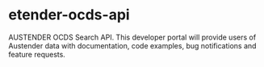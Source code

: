 # etender-ocds-api
AUSTENDER OCDS Search API. This developer portal will provide users of Austender data with documentation, code examples, bug notifications and feature requests.
